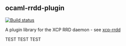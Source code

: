 ocaml-rrdd-plugin
-----------------

[![Build status](https://travis-ci.org/xapi-project/ocaml-rrdd-plugin.png?branch=master)](https://travis-ci.org/xapi-project/ocaml-rrdd-plugin)

A plugin library for the XCP RRD daemon - see [xcp-rrdd](https://github.com/xen-org/xcp-rrdd)

TEST TEST TEST
